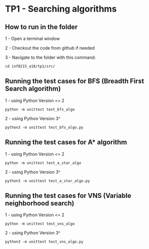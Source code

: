 # TP1 - Searching algorithms

## How to run in the folder

  1 - Open a terminal window
  
  2 - Checkout the code from github if needed
  
  3 - Navigate to the folder with this command: 
  
    cd inf8215_a18/tp1/src/
    
  
## Running the test cases for BFS (Breadth First Search algorithm)
    
  1 - using Python Version <= 2
  
    python -m unittest test_bfs_algo
    
  2 - using Python Version 3^
  
    python3 -m unittest test_bfs_algo.py
    
    
## Running the test cases for A* algorithm
    
  1 - using Python Version <= 2
  
    python -m unittest test_a_star_algo
    
  2 - using Python Version 3^
  
    python3 -m unittest test_a_star_algo.py
  
   
## Running the test cases for VNS (Variable neighborhood search)
    
  1 - using Python Version <= 2
  
    python -m unittest test_vns_algo
    
  2 - using Python Version 3^
  
    python3 -m unittest test_vns_algo.py
  
